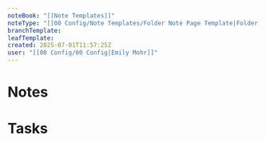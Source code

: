```yaml
---
noteBook: "[[Note Templates]]"
noteType: "[[00 Config/Note Templates/Folder Note Page Template|Folder Note]]"
branchTemplate:
leafTemplate:
created: 2025-07-01T11:57:25Z
user: "[[00 Config/00 Config|Emily Mohr]]"
---
```

# Notes
# Tasks
